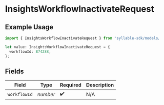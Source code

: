 # InsightsWorkflowInactivateRequest

## Example Usage

```typescript
import { InsightsWorkflowInactivateRequest } from "syllable-sdk/models/operations";

let value: InsightsWorkflowInactivateRequest = {
  workflowId: 874288,
};
```

## Fields

| Field              | Type               | Required           | Description        |
| ------------------ | ------------------ | ------------------ | ------------------ |
| `workflowId`       | *number*           | :heavy_check_mark: | N/A                |